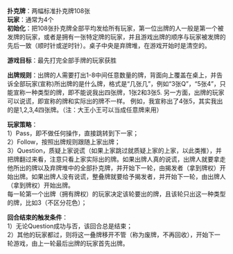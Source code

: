 

**扑克牌**：两幅标准扑克牌108张  
**玩家**：通常为4个    
**初始化**：把108张扑克牌全部平均发给所有玩家，第一位出牌的人一般是第一个被发牌的玩家，或者是拥有一张特定牌的玩家，并且游戏出牌的顺序与玩家被发牌的先后一致（顺时针或逆时针）。桌子中央是弃牌堆，在游戏开始时是清空的。
  
**游戏目标**：最先打完全部手牌的玩家获胜  

**出牌规则**：出牌的人需要打出1-8中间任意数量的牌，背面向上覆盖在桌上，并告诉全部玩家(宣称)所出牌的是什么牌，格式是“几张几”，例如“3张Q”，“5张4”，只能宣称一种类型的牌，即不能说我出四张牌，1张2和3张5. 另一方面，出牌的玩家可以说谎，即宣称的牌和实际出的牌不一样。 例如，我宣称出了4张5，其实我出的是1,2,3,4四张牌。（注：大王小王可以当成任意牌来用）

**玩家策略**：  
1）Pass，即不做任何操作，直接跳转到下一家；  
2）Follow，按照出牌规则跟随上家出牌；  
3）Question，质疑上家说谎（如果上家跳过就质疑上家的上家，以此类推），并把牌翻过来看，注意只看上家实际出的牌。如果出牌人真的说谎，出牌人就要拿走他所出的牌以及弃牌堆中的全部扑克牌，并开始下一轮，由揭发者（拿到牌权）开始出牌。如果出牌人没有说谎，整叠牌就要给予揭发者，并开始下一轮，由出牌人（拿到牌权）开始出牌。  
每一轮第一个出牌（拥有牌权）的玩家决定该轮要出的牌，且该轮只出这一种类型的牌，比如3（不区分花色）；
  
**回合结束的触发条件**：  
1）无论Question成功与否，该回合总是结束；  
2）其他的玩家都过，则将这一叠牌移开不管（称为废牌，不再回收），开始下一轮游戏，由上一轮最后出牌的玩家首先出牌。